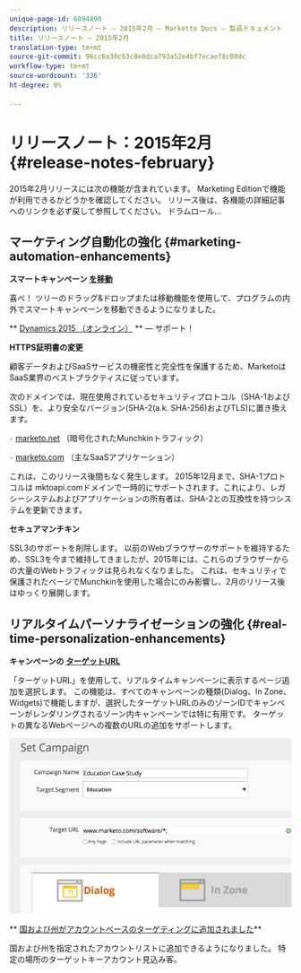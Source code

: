 ```yaml
---
unique-page-id: 6094890
description: リリースノート — 2015年2月 — Marketto Docs — 製品ドキュメント
title: リリースノート — 2015年2月
translation-type: tm+mt
source-git-commit: 96cc6a30c63c8e8dca793a52e4bf7ecaef8c08dc
workflow-type: tm+mt
source-wordcount: '336'
ht-degree: 0%

---
```



# リリースノート：2015年2月 {#release-notes-february}

2015年2月リリースには次の機能が含まれています。 Marketing Editionで機能が利用できるかどうかを確認してください。 リリース後は、各機能の詳細記事へのリンクを必ず戻して参照してください。 ドラムロール…

## マーケティング自動化の強化 {#marketing-automation-enhancements}

**スマートキャンペーン [を移動](../../product-docs/core-marketo-concepts/smart-campaigns/using-smart-campaigns/move-a-smart-campaign.md)**

喜べ！ ツリーのドラッグ&amp;ドロップまたは移動機能を使用して、プログラムの内外でスマートキャンペーンを移動できるようになりました。

** [Dynamics 2015 （オンライン）](http://docs.marketo.com/display/docs/microsoft+dynamics+2013+on-premises) ** — サポート！

**HTTPS証明書の変更**

顧客データおよびSaaSサービスの機密性と完全性を保護するため、MarketoはSaaS業界のベストプラクティスに従っています。

次のドメインでは、現在使用されているセキュリティプロトコル（SHA-1およびSSL）を、より安全なバージョン(SHA-2(a.k. SHA-256)およびTLS)に置き換えます。

`·` [marketo.net](http://marketo.net) （暗号化されたMunchkinトラフィック）

`·` [marketo.com](http://marketo.com) （主なSaaSアプリケーション）

これは、このリリース後間もなく発生します。 2015年12月まで、SHA-1プロトコルは [](http://mktoapi.com) mktoapi.comドメインで一時的にサポートされます。これにより、レガシーシステムおよびアプリケーションの所有者は、SHA-2との互換性を持つシステムを更新できます。

**セキュアマンチキン**

SSL3のサポートを削除します。 以前のWebブラウザーのサポートを維持するため、SSL3を今まで維持してきましたが、2015年には、これらのブラウザーからの大量のWebトラフィックは見られなくなりました。 これは、セキュリティで保護されたページでMunchkinを使用した場合にのみ影響し、2月のリリース後はゆっくり展開します。

## リアルタイムパーソナライゼーションの強化 {#real-time-personalization-enhancements}

**キャンペーンの [ターゲットURL](../../product-docs/web-personalization/working-with-web-campaigns/adding-a-target-url-to-a-web-campaign.md)**

「ターゲットURL」を使用して、リアルタイムキャンペーンに表示するページ追加を選択します。 この機能は、すべてのキャンペーンの種類(Dialog、In Zone、Widgets)で機能しますが、選択したターゲットURLのみのゾーンIDでキャンペーンがレンダリングされるゾーン内キャンペーンでは特に有用です。 ターゲットの異なるWebページへの複数のURLの追加をサポートします。

![](assets/image2015-2-19-11-3a0-3a30.png)

** [国および州がアカウントベースのターゲティングに追加されました](https://docs.marketo.com/display/DOCS/View+a+Named+Account+List)**

国および州を指定されたアカウントリストに追加できるようになりました。 特定の場所のターゲットキーアカウント見込み客。
